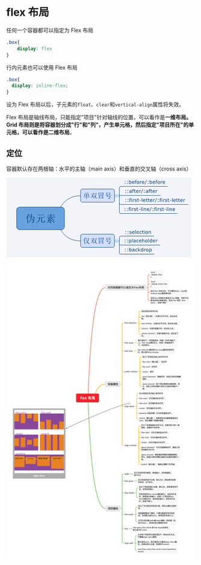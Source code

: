 # flex 布局

任何一个容器都可以指定为 Flex 布局

```css
.box{
    display: flex
}    
```

行内元素也可以使用 Flex 布局

```css
.box{
  display: inline-flex;
}
```

设为 Flex 布局以后，子元素的`float`、`clear`和`vertical-align`属性将失效。

Flex 布局是轴线布局，只能指定"项目"针对轴线的位置，可以看作是**一维布局。**Grid 布局则是将容器划分成"行"和"列"，产生单元格，然后指定"项目所在"的单元格，可以看作是**二维布局**。

## 定位

容器默认存在两根轴：水平的主轴（main axis）和垂直的交叉轴（cross axis）

![](../.gitbook/assets/image%20%2823%29.png)

![](../.gitbook/assets/flex-bu-ju.png)

